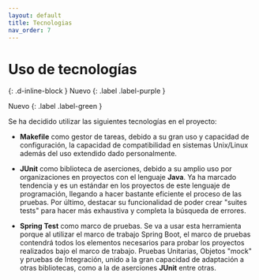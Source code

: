 ```yaml
---
layout: default
title: Tecnologias
nav_order: 7
---
```


# Uso de tecnologías
{: .d-inline-block }
Nuevo
{: .label .label-purple }

Nuevo {: .label .label-green }

Se ha decidido utilizar las siguientes tecnologías en el proyecto:

  * **Makefile** como gestor de tareas, debido a su gran uso y capacidad de configuración, la capacidad de compatibilidad en sistemas Unix/Linux además del uso extendido dado personalmente.
  
  * **JUnit** como biblioteca de aserciones, debido a su amplio uso por organizaciones en proyectos con el lenguaje **Java**. Ya ha marcado tendencia y es un estándar en los proyectos de este lenguaje de programación, llegando a hacer bastante eficiente el proceso de las pruebas. Por último, destacar su funcionalidad de poder crear "suites tests" para hacer más exhaustiva y completa la búsqueda de errores.
  
  * **Spring Test** como marco de pruebas. Se va a usar esta herramienta porque al utilizar el marco de trabajo Spring Boot, el marco de pruebas contendrá todos los elementos necesarios para probar los proyectos realizados bajo el marco de trabajo. Pruebas Unitarias, Objetos "mock" y pruebas de Integración, unido a la gran capacidad de adaptación a otras bibliotecas, como a la de aserciones **JUnit** entre otras.
    